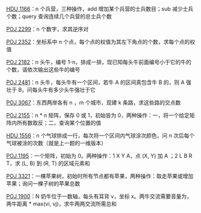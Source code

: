 [HDU 1166](https://github.com/Hapoa/Accepted/blob/master/24%20-%20%E6%A0%91%E7%8A%B6%E6%95%B0%E7%BB%84/001%20-%20HDU%201166.md)：n 个兵营，三种操作，add 增加某个兵营的士兵数目；sub 减少士兵个数；query 查询连续几个兵营的总士兵个数

[POJ 2299](https://github.com/Hapoa/Accepted/blob/master/24%20-%20%E6%A0%91%E7%8A%B6%E6%95%B0%E7%BB%84/002%20-%20POJ%202299.md)：n 个数字，求其逆序对

[POJ 2352](https://github.com/Hapoa/Accepted/blob/master/24%20-%20%E6%A0%91%E7%8A%B6%E6%95%B0%E7%BB%84/003%20-%20POJ%202352.md)：坐标系中 n 个点，每个点的权值为其左下角点的个数，求每个点的权值

[POJ 2182](https://github.com/Hapoa/Accepted/blob/master/24%20-%20%E6%A0%91%E7%8A%B6%E6%95%B0%E7%BB%84/004%20-%20POJ%202182.md)：n 头牛，编号 1-n，排成一排，现已知每头牛前面编号小于它的牛的个数，请依次输出这些牛的编号

[POJ 2481](https://github.com/Hapoa/Accepted/blob/master/24%20-%20%E6%A0%91%E7%8A%B6%E6%95%B0%E7%BB%84/005%20-%20POJ%202481.md)：n 头牛，每头牛有一个区间，若牛 A 的区间真包含牛 B 的，则 A 强壮于 B，问每头牛有多少头牛强壮于它

[POJ 3067](https://github.com/Hapoa/Accepted/blob/master/24%20-%20%E6%A0%91%E7%8A%B6%E6%95%B0%E7%BB%84/008%20-%20POJ%203067.md)：东西两岸各有 n ，m 个城市，现建 k 条路，求这些路的交点数

[POJ 2155](https://github.com/Hapoa/Accepted/blob/master/24%20-%20%E6%A0%91%E7%8A%B6%E6%95%B0%E7%BB%84/006%20-%20POJ%202155.md)：n * n 矩阵，保存 0 或 1，初始皆为 0，两种操作：一，将一个给定矩阵内所有数取反；二，查询某个位置的值

[HDU 1556](https://github.com/Hapoa/Accepted/blob/master/24%20-%20%E6%A0%91%E7%8A%B6%E6%95%B0%E7%BB%84/007%20-%20HDU%201556.md)：n 个气球排成一行，每次将一个区间内气球涂次颜色，问 n 次后每个气球被涂的次数（就是上一题的一维版本）

[POJ 1195](https://github.com/Hapoa/Accepted/blob/master/24%20-%20%E6%A0%91%E7%8A%B6%E6%95%B0%E7%BB%84/009%20-%20POJ%201195.md)：一个矩阵，初始为 0。两种操作：1 X Y A，点 (X, Y) 加 A ；2 L B R T，求 (L, B) 到 (R, T) 的区域元素和

[POJ 3321](https://github.com/Hapoa/Accepted/blob/master/24%20-%20%E6%A0%91%E7%8A%B6%E6%95%B0%E7%BB%84/010%20-%20POJ%203321.md)：一棵苹果树，初始时所有节点都有苹果，两种操作：取走苹果或增加苹果；询问一棵子树的苹果总数

[POJ 1900](https://github.com/Hapoa/Accepted/blob/master/24%20-%20%E6%A0%91%E7%8A%B6%E6%95%B0%E7%BB%84/011%20-%20POJ%201900.md)：N 奶牛位于一数轴，每头有耳背 v，坐标 x。两牛交流需要音量为，两牛距离 * max(vi, vj)，求牛两两交流所需总和











